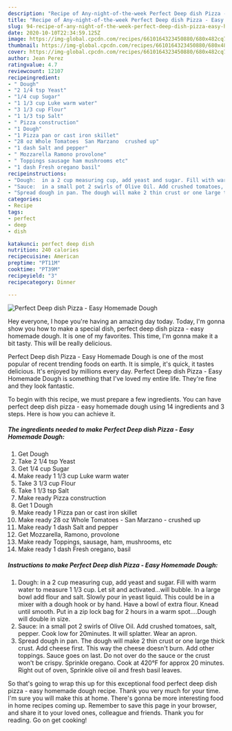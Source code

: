 ```yaml
---
description: "Recipe of Any-night-of-the-week Perfect Deep dish Pizza - Easy Homemade Dough"
title: "Recipe of Any-night-of-the-week Perfect Deep dish Pizza - Easy Homemade Dough"
slug: 94-recipe-of-any-night-of-the-week-perfect-deep-dish-pizza-easy-homemade-dough
date: 2020-10-10T22:34:59.125Z
image: https://img-global.cpcdn.com/recipes/6610164323450880/680x482cq70/perfect-deep-dish-pizza-easy-homemade-dough-recipe-main-photo.jpg
thumbnail: https://img-global.cpcdn.com/recipes/6610164323450880/680x482cq70/perfect-deep-dish-pizza-easy-homemade-dough-recipe-main-photo.jpg
cover: https://img-global.cpcdn.com/recipes/6610164323450880/680x482cq70/perfect-deep-dish-pizza-easy-homemade-dough-recipe-main-photo.jpg
author: Jean Perez
ratingvalue: 4.7
reviewcount: 12107
recipeingredient:
- " Dough"
- "2 1/4 tsp Yeast"
- "1/4 cup Sugar"
- "1 1/3 cup Luke warm water"
- "3 1/3 cup Flour"
- "1 1/3 tsp Salt"
- " Pizza construction"
- "1 Dough"
- "1 Pizza pan or cast iron skillet"
- "28 oz Whole Tomatoes  San Marzano  crushed up"
- "1 dash Salt and pepper"
- " Mozzarella Ramono provolone"
- " Toppings sausage ham mushrooms etc"
- "1 dash Fresh oregano basil"
recipeinstructions:
- "Dough:  in a 2 cup measuring cup, add yeast and sugar. Fill with warm water to measure 1 1/3 cup. Let sit and activated...will bubble. In a large bowl add flour and salt. Slowly pour in yeast liquid. This could be in a mixer with a dough hook or by hand. Have a bowl of extra flour. Knead until smooth. Put in a zip lock bag for 2 hours in a warm spot....Dough will double in size."
- "Sauce:  in a small pot 2 swirls of Olive Oil. Add crushed tomatoes, salt, pepper. Cook low for 20minutes. It will splatter. Wear an apron."
- "Spread dough in pan. The dough will make 2 thin crust or one large thick crust. Add cheese first. This way the cheese doesn&#39;t burn. Add other toppings. Sauce goes on last. Do not over do the sauce or the crust won&#39;t be crispy. Sprinkle oregano. Cook at 420°F for approx 20 minutes.  Right out of oven, Sprinkle olive oil and fresh basil leaves."
categories:
- Recipe
tags:
- perfect
- deep
- dish

katakunci: perfect deep dish 
nutrition: 240 calories
recipecuisine: American
preptime: "PT11M"
cooktime: "PT39M"
recipeyield: "3"
recipecategory: Dinner

---
```



![Perfect Deep dish Pizza - Easy Homemade Dough](https://img-global.cpcdn.com/recipes/6610164323450880/680x482cq70/perfect-deep-dish-pizza-easy-homemade-dough-recipe-main-photo.jpg)

Hey everyone, I hope you're having an amazing day today. Today, I'm gonna show you how to make a special dish, perfect deep dish pizza - easy homemade dough. It is one of my favorites. This time, I'm gonna make it a bit tasty. This will be really delicious.



Perfect Deep dish Pizza - Easy Homemade Dough is one of the most popular of recent trending foods on earth. It is simple, it's quick, it tastes delicious. It's enjoyed by millions every day. Perfect Deep dish Pizza - Easy Homemade Dough is something that I've loved my entire life. They're fine and they look fantastic.


To begin with this recipe, we must prepare a few ingredients. You can have perfect deep dish pizza - easy homemade dough using 14 ingredients and 3 steps. Here is how you can achieve it.

<!--inarticleads1-->

##### The ingredients needed to make Perfect Deep dish Pizza - Easy Homemade Dough:

1. Get  Dough
1. Take 2 1/4 tsp Yeast
1. Get 1/4 cup Sugar
1. Make ready 1 1/3 cup Luke warm water
1. Take 3 1/3 cup Flour
1. Take 1 1/3 tsp Salt
1. Make ready  Pizza construction
1. Get 1 Dough
1. Make ready 1 Pizza pan or cast iron skillet
1. Make ready 28 oz Whole Tomatoes - San Marzano - crushed up
1. Make ready 1 dash Salt and pepper
1. Get  Mozzarella, Ramono, provolone
1. Make ready  Toppings, sausage, ham, mushrooms, etc
1. Make ready 1 dash Fresh oregano, basil




<!--inarticleads2-->

##### Instructions to make Perfect Deep dish Pizza - Easy Homemade Dough:

1. Dough:  in a 2 cup measuring cup, add yeast and sugar. Fill with warm water to measure 1 1/3 cup. Let sit and activated...will bubble. In a large bowl add flour and salt. Slowly pour in yeast liquid. This could be in a mixer with a dough hook or by hand. Have a bowl of extra flour. Knead until smooth. Put in a zip lock bag for 2 hours in a warm spot....Dough will double in size.
1. Sauce:  in a small pot 2 swirls of Olive Oil. Add crushed tomatoes, salt, pepper. Cook low for 20minutes. It will splatter. Wear an apron.
1. Spread dough in pan. The dough will make 2 thin crust or one large thick crust. Add cheese first. This way the cheese doesn&#39;t burn. Add other toppings. Sauce goes on last. Do not over do the sauce or the crust won&#39;t be crispy. Sprinkle oregano. Cook at 420°F for approx 20 minutes.  Right out of oven, Sprinkle olive oil and fresh basil leaves.




So that's going to wrap this up for this exceptional food perfect deep dish pizza - easy homemade dough recipe. Thank you very much for your time. I'm sure you will make this at home. There's gonna be more interesting food in home recipes coming up. Remember to save this page in your browser, and share it to your loved ones, colleague and friends. Thank you for reading. Go on get cooking!
